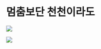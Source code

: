 # 멈춤보단 천천이라도
[![](https://github-readme-stats.vercel.app/api?username=rav23&theme=melko)](https://github.com/anuraghazra/github-readme-stats)
  
<img src="https://avatars2.githubusercontent.com/u/67465462?s=460&u=a489674599ac4b1252c77c73de4e46762127ab65&v=4">

